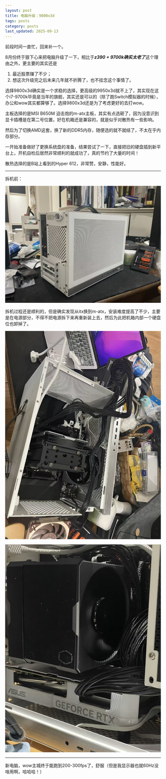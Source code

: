 ```yaml
---
layout: post
title: 电脑升级：9800x3d
tags: posts
category: posts
last_updated: 2025-09-13
---
```


前段时间一直忙，回来补一个。

8月份终于狠下心来把电脑升级了一下，相比于***z390 + 9700k确实太老了***这个理由之外，更主要的其实还是

1. 最近股票赚了不少；
2. 想这次升级完之后未来几年就不折腾了，也不挂念这个事情了。

选择9800x3d确实是一个求稳的选择，更高级的9950x3d就不上了，其实现在这个i7-9700k毕竟是当年的旗舰，其实还是可以的（除了跑Switch模拟器的时候），办公和wow其实都算够了。选择9800x3d还是为了考虑更好的去打wow。

主板选择的是MSI B650M 迫击炮的m-atx主板，其实有点选砸了，因为没意识到显卡插槽是在第二号位置，好在机箱还是兼容的，就是似乎对散热有一些影响。

然后为了切换AMD这套，换了新的DDR5内存，随便选的就不就结了，不太在乎内存部分。

一开始准备做好了更换系统盘的准备，结果尝试了一下，直接把旧的硬盘插到新平台上，开机自检后居然非常顺利的就成功了，真的节约了大量的时间！

散热选择的是B站上看到的Hyper 612，非常赞，安静，性能好。

---

拆机前：

![](/images/2025-09-13/com.01.jpg)


拆机过程还是顺利的，但是确实发现从itx换到m-atx，安装难度提高了不少，主要是在电源部分，不得不把电源拆下来再重新装上去，然后为此把机箱内部一个硬盘位也卸掉了。

![](/images/2025-09-13/com.02.jpg)

![](/images/2025-09-13/com.03.jpg)

---

新电脑，wow主城终于能跑到200-300fps了，舒服（但是我显示器也就60Hz没啥用啊，哈哈哈！）